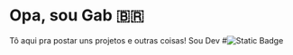 # Opa, sou Gab 🇧🇷

Tô aqui pra postar uns projetos e outras coisas! Sou Dev #![Static Badge](https://img.shields.io/badge/c++-%2300599C.svg?style-plastic&logo=cplusplus&logoColor=white)
